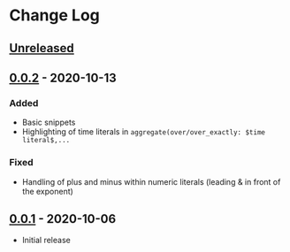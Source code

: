 # Change Log

## [Unreleased]

## [0.0.2] - 2020-10-13
### Added
- Basic snippets
- Highlighting of time literals in `aggregate(over/over_exactly: $time literal$,...` 
### Fixed
- Handling of plus and minus within numeric literals (leading & in front of the exponent)

## [0.0.1] - 2020-10-06
- Initial release

[Unreleased]: https://github.com/MalteSchledjewski/vscode-rtlola/compare/v0.0.1...HEAD
[0.0.1]: https://github.com/MalteSchledjewski/vscode-rtlola/releases/tag/v0.0.1
[0.0.2]: https://github.com/MalteSchledjewski/vscode-rtlola/releases/tag/v0.0.2